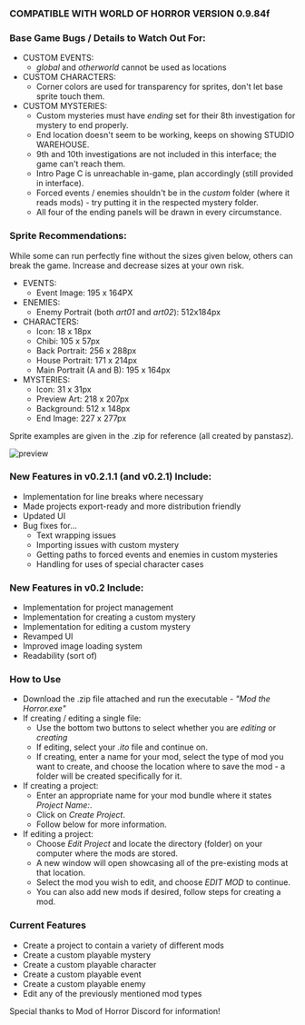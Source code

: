 ### COMPATIBLE WITH WORLD OF HORROR VERSION 0.9.84f

### Base Game Bugs / Details to Watch Out For:
- CUSTOM EVENTS:
   - _global_ and _otherworld_ cannot be used as locations
- CUSTOM CHARACTERS:
   - Corner colors are used for transparency for sprites, don't let base sprite touch them.
- CUSTOM MYSTERIES:
   - Custom mysteries must have _ending_ set for their 8th investigation for mystery to end properly.
   - End location doesn't seem to be working, keeps on showing STUDIO WAREHOUSE.
   - 9th and 10th investigations are not included in this interface; the game can't reach them.
   - Intro Page C is unreachable in-game, plan accordingly (still provided in interface).
   - Forced events / enemies shouldn't be in the _custom_ folder (where it reads mods) - try putting it in the respected mystery folder.
   - All four of the ending panels will be drawn in every circumstance.

### Sprite Recommendations:
While some can run perfectly fine without the sizes given below, others can break the game. Increase and decrease sizes at your own risk.
- EVENTS:
   - Event Image: 195 x 164PX
- ENEMIES:
   - Enemy Portrait (both _art01_ and _art02_): 512x184px
- CHARACTERS:
   - Icon: 18 x 18px
   - Chibi: 105 x 57px
   - Back Portrait: 256 x 288px
   - House Portrait: 171 x 214px
   - Main Portrait (A and B): 195 x 164px
- MYSTERIES:
   - Icon: 31 x 31px
   - Preview Art: 218 x 207px
   - Background: 512 x 148px
   - End Image: 227 x 277px

Sprite examples are given in the .zip for reference (all created by panstasz).

![preview](https://user-images.githubusercontent.com/66289410/161439421-0de0aa66-2ce1-42f7-af03-894bb2951f14.png)

### New Features in v0.2.1.1 (and v0.2.1) Include:
- Implementation for line breaks where necessary
- Made projects export-ready and more distribution friendly
- Updated UI
- Bug fixes for...
   - Text wrapping issues
   - Importing issues with custom mystery
   - Getting paths to forced events and enemies in custom mysteries
   - Handling for uses of special character cases

### New Features in v0.2 Include:
- Implementation for project management
- Implementation for creating a custom mystery
- Implementation for editing a custom mystery
- Revamped UI
- Improved image loading system
- Readability (sort of)

### How to Use
- Download the .zip file attached and run the executable - _"Mod the Horror.exe"_
- If creating / editing a single file:
   - Use the bottom two buttons to select whether you are _editing_ or _creating_
   - If editing, select your _.ito_ file and continue on.
   - If creating, enter a name for your mod, select the type of mod you want to create, and choose the location where to save the mod - a folder will be created specifically for it.
- If creating a project:
   - Enter an appropriate name for your mod bundle where it states _Project Name:_.
   - Click on _Create Project_.
   - Follow below for more information.
- If editing a project:
   - Choose _Edit Project_ and locate the directory (folder) on your computer where the mods are stored.
   - A new window will open showcasing all of the pre-existing mods at that location.
   - Select the mod you wish to edit, and choose _EDIT MOD_ to continue.
   - You can also add new mods if desired, follow steps for creating a mod.

### Current Features
- Create a project to contain a variety of different mods
- Create a custom playable mystery
- Create a custom playable character
- Create a custom playable event
- Create a custom playable enemy
- Edit any of the previously mentioned mod types

Special thanks to Mod of Horror Discord for information!
